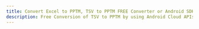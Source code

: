 ---title: Convert Excel to PPTM, TSV to PPTM FREE Converter or Android SDKdescription: Free Conversion of TSV to PPTM by using Android Cloud APIs & SDKs. Also Create, Edit & Render Microsoft Excel, CSV and SpreadsheetML worksheets or spreadsheet in the Cloud.---